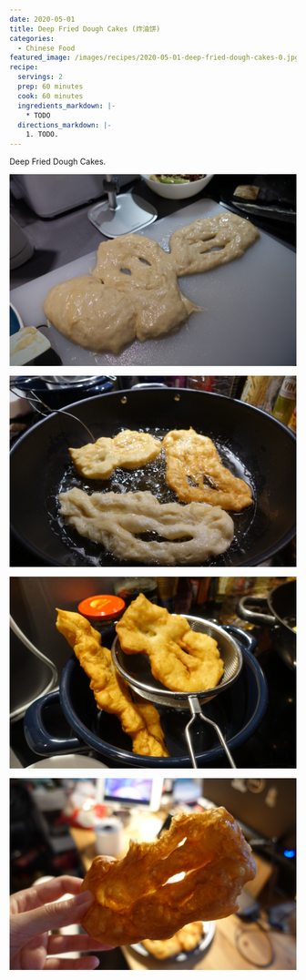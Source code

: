 ```yaml
---
date: 2020-05-01
title: Deep Fried Dough Cakes (炸油饼)
categories:
  - Chinese Food
featured_image: /images/recipes/2020-05-01-deep-fried-dough-cakes-0.jpg
recipe:
  servings: 2
  prep: 60 minutes
  cook: 60 minutes
  ingredients_markdown: |-
    * TODO
  directions_markdown: |-
    1. TODO.
---
```

Deep Fried Dough Cakes.

![pic](/images/recipes/2020-05-01-deep-fried-dough-cakes-1.jpg)

![pic](/images/recipes/2020-05-01-deep-fried-dough-cakes-2.jpg)

![pic](/images/recipes/2020-05-01-deep-fried-dough-cakes-3.jpg)

![pic](/images/recipes/2020-05-01-deep-fried-dough-cakes-4.jpg)